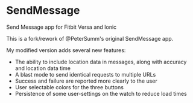 # SendMessage
Send Message app for Fitbit Versa and Ionic

This is a fork/rework of @PeterSumm's original SendMessage app.

My modified version adds several new features:

- The ability to include location data in messages, along with accuracy and location data time
- A blast mode to send identical requests to multiple URLs
- Success and failure are reported more clearly to the user
- User selectable colors for the three buttons
- Persistence of some user-settings on the watch to reduce load times
